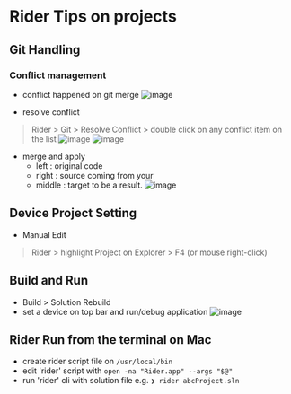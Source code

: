 # Rider Tips on projects

## Git Handling
### Conflict management

- conflict happened on git merge
![image](https://user-images.githubusercontent.com/59367560/125325486-e5529380-e338-11eb-8100-e48ed9d57a36.png)

- resolve conflict
> Rider > Git > Resolve Conflict > double click on any conflict item on the list
![image](https://user-images.githubusercontent.com/59367560/125280834-6dbb3f00-e30d-11eb-9cee-d6ce32806d59.png)
![image](https://user-images.githubusercontent.com/59367560/125280990-9cd1b080-e30d-11eb-8387-5bd932acd90e.png)

- merge and apply
  - left : original code
  - right : source coming from your 
  - middle : target to be a result.
![image](https://user-images.githubusercontent.com/59367560/125281751-82e49d80-e30e-11eb-8848-85215a8a318b.png)

## Device Project Setting
- Manual Edit
> Rider > highlight Project on Explorer > F4 (or mouse right-click)

## Build and Run
- Build > Solution Rebuild
- set a device on top bar and run/debug application
![image](https://user-images.githubusercontent.com/59367560/125325807-4712fd80-e339-11eb-9643-9eda88c8f691.png)

## Rider Run from the terminal on Mac
- create rider script file on ```/usr/local/bin ```
- edit 'rider' script with ``` open -na "Rider.app" --args "$@" ```
- run 'rider' cli with solution file e.g. ``` ❯ rider abcProject.sln ```
